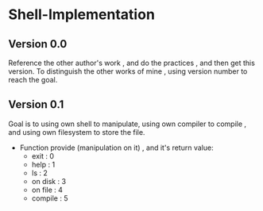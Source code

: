 # Shell-Implementation

## Version 0.0
Reference the other author's work , and do the practices , and then get this version.
To distinguish the other works of mine , using version number to reach the goal.

## Version 0.1
Goal is to using own shell to manipulate, using own compiler to compile , and using own filesystem to store the file.

* Function provide (manipulation on it) , and it's return value: 
	* exit : 0
	* help : 1
	* ls : 2
	* on disk : 3 
	* on file : 4
	* compile : 5
	
